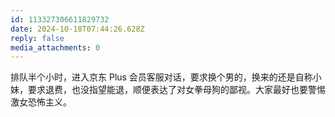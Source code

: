 ```yaml
---
id: 113327306611829732
date: 2024-10-18T07:44:26.628Z
reply: false
media_attachments: 0
---
```


排队半个小时，进入京东 Plus 会员客服对话，要求换个男的，换来的还是自称小妹，要求退费，也没指望能退，顺便表达了对女拳母狗的鄙视。大家最好也要警惕激女恐怖主义。

